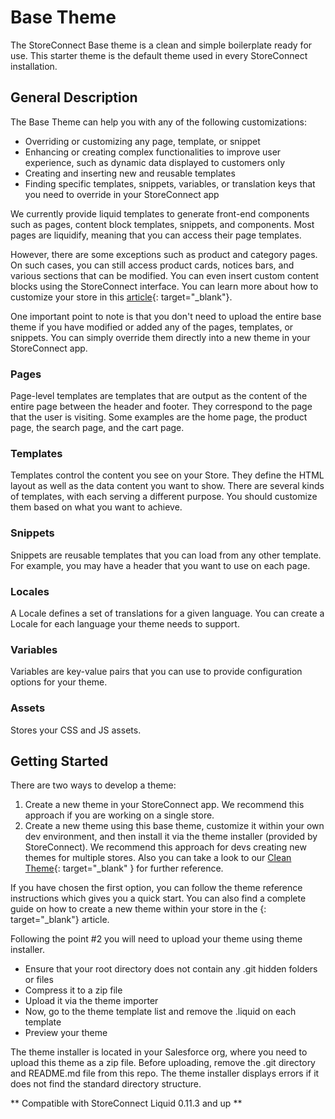 # Base Theme

The StoreConnect Base theme is a clean and simple boilerplate ready for use. This starter theme is the default theme used in every StoreConnect installation.

## General Description

The Base Theme can help you with any of the following customizations:

- Overriding or customizing any page, template, or snippet
- Enhancing or creating complex functionalities to improve user experience, such as dynamic data displayed to customers only
- Creating and inserting new and reusable templates
- Finding specific templates, snippets, variables, or translation keys that you need to override in your StoreConnect app

We currently provide liquid templates to generate front-end components such as pages, content block templates, snippets, and components. Most pages are liquidify, meaning that you can access their page templates.

However, there are some exceptions such as product and category pages. On such cases, you can still access product cards, notices bars, and various sections that can be modified. You can even insert custom content blocks using the StoreConnect interface. You can learn more about how to customize your store in this [article](<https://help.getstoreconnect.com/documentation/how-to-customise-the-design-of-your-store.html>){: target="_blank"}.

One important point to note is that you don't need to upload the entire base theme if you have modified or added any of the pages, templates, or snippets. You can simply override them directly into a new theme in your StoreConnect app.

### Pages

Page-level templates are templates that are output as the content of the entire page between the header and footer. They correspond to the page that the user is visiting. Some examples are the home page, the product page, the search page, and the cart page.

### Templates

Templates control the content you see on your Store. They define the HTML layout as well as the data content you want to show. There are several kinds of templates, with each serving a different purpose. You should customize them based on what you want to achieve.

### Snippets

Snippets are reusable templates that you can load from any other template. For example, you may have a header that you want to use on each page.

### Locales

A Locale defines a set of translations for a given language. You can create a Locale for each language your theme needs to support.

### Variables

Variables are key-value pairs that you can use to provide configuration options for your theme.

### Assets

Stores your CSS and JS assets.

## Getting Started

There are two ways to develop a theme:

1. Create a new theme in your StoreConnect app. We recommend this approach if you are working on a single store.
2. Create a new theme using this base theme, customize it within your own dev environment, and then install it via the theme installer (provided by StoreConnect). We recommend this approach for devs creating new themes for multiple stores. Also you can take a look to our [Clean Theme](https://github.com/GetStoreConnect/clean-theme){: target="_blank" } for further reference.

If you have chosen the first option, you can follow the theme reference instructions which gives you a quick start. You can also find a complete guide on how to create a new theme within your store in the [](){: target="_blank"} article.

Following the point #2 you will need to upload your theme using theme installer.

- Ensure that your root directory does not contain any .git hidden folders or files
- Compress it to a zip file
- Upload it via the theme importer
- Now, go to the theme template list and remove the .liquid on each template
- Preview your theme

The theme installer is located in your Salesforce org, where you need to upload this theme as a zip file. Before uploading, remove the .git directory and README.md file from this repo. The theme installer displays errors if it does not find the standard directory structure.

** Compatible with StoreConnect Liquid 0.11.3 and up **
